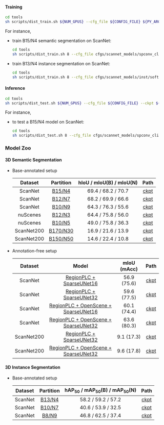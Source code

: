 #### Training

```bash
cd tools
sh scripts/dist_train.sh ${NUM_GPUS} --cfg_file ${CONFIG_FILE} ${PY_ARGS}
```

For instance,
- train B15/N4 semantic segmentation on ScanNet:
    ```bash
    cd tools
    sh scripts/dist_train.sh 8 --cfg_file cfgs/scannet_models/spconv_clip_base15_caption.yaml --extra_tag exp_tag
    ```
- train B13/N4 instance segmentation on ScanNet:
    ```bash
    cd tools
    sh scripts/dist_train.sh 8 --cfg_file cfgs/scannet_models/inst/softgroup_clip_base13_caption.yaml --extra_tag exp_tag
    ```

#### Inference

```bash
cd tools
sh scripts/dist_test.sh ${NUM_GPUS} --cfg_file ${CONFIG_FILE} --ckpt ${CKPT_PATH}
```

For instance,
- to test a B15/N4 model on ScanNet:
    ```bash
    cd tools
    sh scripts/dist_test.sh 8 --cfg_file cfgs/scannet_models/spconv_clip_base15_caption.yaml --ckpt output/scannet_models/spconv_clip_base15_caption/exp_tag/ckpt/checkpoint_ep128.pth
    ```

### Model Zoo
#### 3D Semantic Segmentation
- Base-annotated setup

    | Dataset | Partition | hIoU / mIoU(B) / mIoU(N) | Path |
    |:---:|:---:|:---:|:---:|
    | ScanNet | [B15/N4](../tools/cfgs/scannet_models/spconv_clip_base15_caption.yaml) | 69.4 / 68.2 / 70.7 | [ckpt]() |
    | ScanNet | [B12/N7](../tools/cfgs/scannet_models/spconv_clip_base12_caption.yaml) | 68.2 / 69.9 / 66.6 | [ckpt]() |
    | ScanNet | [B10/N9](../tools/cfgs/scannet_models/spconv_clip_base10_caption.yaml) | 64.3 / 76.3 / 55.6 | [ckpt]() |
    | nuScenes | [B12/N3](../tools/cfgs/nuscenes_models/sparseunet_clip_base12_caption.yaml) |  64.4 / 75.8 / 56.0 | [ckpt]() |
    | nuScenes | [B10/N5](../tools/cfgs/nuscenes_models/sparseunet_clip_base10_caption.yaml) |  49.0 / 75.8 / 36.3 | [ckpt]() |
    | ScanNet200 | [B170/N30](../tools/cfgs/scannet200_models/spconv_clip_base170_caption.yaml) | 16.9 / 21.6 / 13.9 | [ckpt]() |
    | ScanNet200 | [B150/N50](../tools/cfgs/scannet200_models/spconv_clip_base150_caption.yaml) | 14.6 / 22.4 / 10.8 | [ckpt]() |

- Annotation-free setup
  
    | Dataset | Model | mIoU  (mAcc) | Path |
    |:---:|:---:|:---:|:---:|
    | ScanNet | [RegionPLC + SparseUNet16](../tools/cfgs/scannet_models/zs/spconv_clip_caption_sparseunet16.yaml) | 56.9 (75.6) | [ckpt]() |
    | ScanNet | [RegionPLC + SparseUNet32](../tools/cfgs/scannet_models/zs/spconv_clip_caption_sparseunet32.yaml) | 59.6 (77.5) | [ckpt]() |
    | ScanNet | [RegionPLC + OpenScene + SparseUNet16](../tools/cfgs/scannet_models/zs/spconv_clip_caption_sparseunet16_openscene.yaml) | 60.1 (74.4) | [ckpt]() |
    | ScanNet | [RegionPLC + OpenScene + SparseUNet32](../tools/cfgs/scannet_models/zs/spconv_clip_caption_sparseunet32_openscene.yaml) | 63.6 (80.3)  | [ckpt]() |
    | ScanNet200 | [RegionPLC + SparseUNet32]() |  9.1 (17.3) | [ckpt](../tools/cfgs/scannet200_models/zs/spconv_clip_caption.yaml) |
    | ScanNet200 | [RegionPLC + OpenScene + SparseUNet32](../tools/cfgs/scannet200_models/zs/spconv_clip_caption_openscene.yaml) |  9.6 (17.8) | [ckpt]() |


#### 3D Instance Segmentation
- Base-annotated setup

    | Dataset | Partition | hAP<sub>50</sub> / mAP<sub>50</sub>(B) / mAP<sub>50</sub>(N) | Path |
    |:---:|:---:|:---:|:---:|
    | ScanNet | [B13/N4](../tools/cfgs/scannet_models/inst/softgroup_clip_base13_caption.yaml) | 58.2 / 59.2 / 57.2 | [ckpt]() |
    | ScanNet | [B10/N7](../tools/cfgs/scannet_models/inst/softgroup_clip_base10_caption.yaml) | 40.6 / 53.9 / 32.5 | [ckpt]() |
    | ScanNet | [B8/N9](../tools/cfgs/scannet_models/inst/softgroup_clip_base8_caption.yaml) | 46.8 / 62.5 / 37.4 | [ckpt]() |
